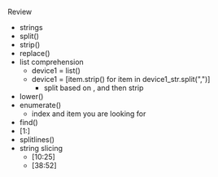 Review
* strings
* split()
* strip()
* replace()
* list comprehension
  * device1 = list()
  * device1 = [item.strip() for item in device1_str.split(",")]
    * split based on , and then strip
* lower()
* enumerate()
  * index and item you are looking for
* find()
* [1:]
* splitlines()
* string slicing
  * [10:25]
  * [38:52]